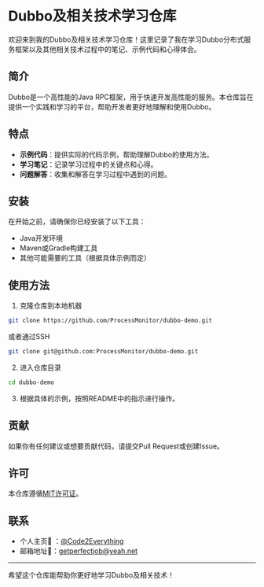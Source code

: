 # Dubbo及相关技术学习仓库

欢迎来到我的Dubbo及相关技术学习仓库！这里记录了我在学习Dubbo分布式服务框架以及其他相关技术过程中的笔记、示例代码和心得体会。

## 简介

Dubbo是一个高性能的Java RPC框架，用于快速开发高性能的服务。本仓库旨在提供一个实践和学习的平台，帮助开发者更好地理解和使用Dubbo。

## 特点

- **示例代码**：提供实际的代码示例，帮助理解Dubbo的使用方法。
- **学习笔记**：记录学习过程中的关键点和心得。
- **问题解答**：收集和解答在学习过程中遇到的问题。

## 安装

在开始之前，请确保你已经安装了以下工具：

- Java开发环境
- Maven或Gradle构建工具
- 其他可能需要的工具（根据具体示例而定）

## 使用方法

1. 克隆仓库到本地机器

```bash
git clone https://github.com/ProcessMonitor/dubbo-demo.git
```

或者通过SSH

```bash
git clone git@github.com:ProcessMonitor/dubbo-demo.git
```

2. 进入仓库目录

```bash
cd dubbo-demo
```

3. 根据具体的示例，按照README中的指示进行操作。

## 贡献

如果你有任何建议或想要贡献代码，请提交Pull Request或创建Issue。

## 许可

本仓库遵循[MIT许可证](LICENSE)。

## 联系

- 个人主页🥇 ：[@Code2Everything](https://processmonitor.github.io/)
- 邮箱地址🥈：[getperfectjob@yeah.net](mailto:getperfectjob@yeah.net)

---

希望这个仓库能帮助你更好地学习Dubbo及相关技术！

